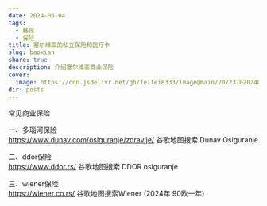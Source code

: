 ```yaml
---
date: 2024-06-04
tags:
  - 移民
  - 保险
title: 塞尔维亚的私立保险和医疗卡
slug: baoxian
share: true
description: 介绍塞尔维亚商业保险
cover:
  image: https://cdn.jsdelivr.net/gh/feifei8333/image@main/70/2310202406071309834.jpg
dir: posts
---
```



常见商业保险  

一、多瑙河保险   
https://www.dunav.com/osiguranje/zdravlje/
谷歌地图搜索   Dunav Osiguranje

二、ddor保险  
https://www.ddor.rs/
谷歌地图搜索  DDOR osiguranje

三、wiener保险    
https://wiener.co.rs/
谷歌地图搜索Wiener  (2024年 90欧一年)










